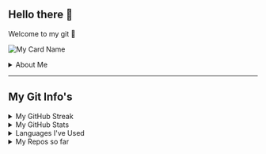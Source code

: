 <h2>Hello there 👋</h2>
    <p>
        Welcome to my git 🤗
        
    
![My Card Name](https://cardivo.vercel.app/api?name=ALONEPHILIC&description=Welcome%20to%20my%20git%20%20&image=https://telegra.ph/file/53895fffeaa1197d1b9dd.jpg/images?q=tbn:ANd9GcR7aMC3bf4bg4l_nhYS2Un9FXbFYcB4T83Shjk8xSUZDh_D61LFpzbpeqLW&s=10?v=4&backgroundColor=%23ecf0f1&instagram=alone.philic&github=Alone-Philic&twitter=@AlonePhilicReal&pattern=leaf&colorPattern=%23eaeaea)

</p>
    
<details close>
    <summary>About Me</summary>
        <ul>
            <li>I'm Akhil</li>
            <li>Lives in Trivandrum</li>
            <li>Currently enrolled in a college for my UG in Tanur, Malappuram</li>
            <li>Subscribe My <a href="https://bit.ly/AlonePhilic_YT">YouTube Channel</a></li>
            <li>Follow me on <a href="https://bit.ly/AlonePhilic">Instagram</a></li>
            <li>Contact me via Mail</li>
            <li>Mail ID: alonephilicreal@proton.me</li>
        </ul>

</details>

---

<h2>My Git Info's</h2>

<details close>
    <summary>My GitHub Streak</summary>

[![Akhil's GitHub Streak](https://github-readme-streak-stats.herokuapp.com/?user=Alone-Philic&theme=chartreuse-dark)](https://github.com/Alone-Philic)

</details>

<details close>
    <summary>My GitHub Stats</summary>

![Akhil's GitHub stats](https://github-readme-stats.vercel.app/api?username=Alone-Philic&show_icons=true&theme=chartreuse-dark)

</details>

<details close>
    <summary>Languages I've Used</summary>

[![Top Langs](https://github-readme-stats.vercel.app/api/top-langs/?username=Alone-Philic&show_icons=true&theme=chartreuse-dark&layout=compact)](https://github.com/Alone-Philic)

</details>

<details close>
    <summary>My Repos so far</summary>
    
<h5>Repositories</h5>
        <ul>
            <li><a href="https://github.com/Alone-Philic/Alone-Philic">My Profile Readme</a></li>
            <li><a href="https://github.com/Alone-Philic/HTML-Basic">My first lab program</a>
        </ul>
    
</details>

<!--
Follow me on Instagram @alone.philic 
https://bit.ly/AlonePhilic
-->
